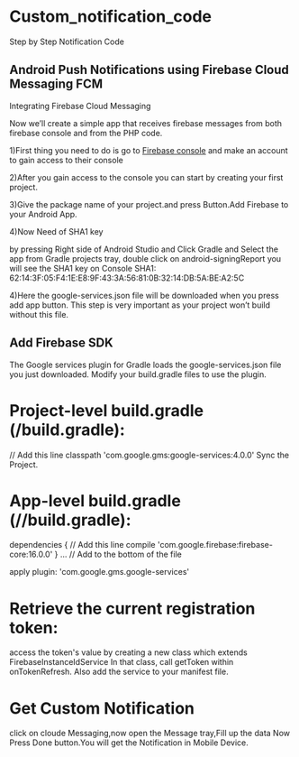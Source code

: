 # Custom_notification_code
Step by Step Notification Code

## Android Push Notifications using Firebase Cloud Messaging FCM
Integrating Firebase Cloud Messaging

 Now we’ll create a simple app that receives firebase messages from both firebase console and from the PHP code.

1)First thing you need to do is go to
[Firebase console](https://firebase.google.com)
and make an account to gain access to their console

2)After you gain access to the console you can start by creating your first project.

3)Give the package name of your project.and press Button.Add Firebase to your Android App.

4)Now Need of SHA1 key

by pressing Right side of Android Studio and Click Gradle and Select the app from Gradle projects tray,
double click on android-signingReport
you will see the SHA1 key on Console
SHA1: 62:14:3F:05:F4:1E:E8:9F:43:3A:56:81:0B:32:14:DB:5A:BE:A2:5C

4)Here the google-services.json file will be downloaded when you press add app button.
This step is very important as your project won’t build without this file.


## Add Firebase SDK
 The Google services plugin for Gradle loads the google-services.json file you just downloaded. Modify your build.gradle files to use the plugin.
# Project-level build.gradle (<project>/build.gradle):
  // Add this line
    classpath 'com.google.gms:google-services:4.0.0'
Sync the Project.

# App-level build.gradle (<project>/<app-module>/build.gradle):
dependencies {
  // Add this line
  compile 'com.google.firebase:firebase-core:16.0.0'
}
...
// Add to the bottom of the file
 
apply plugin: 'com.google.gms.google-services'

# Retrieve the current registration token:
 access the token's value by creating a new class which extends FirebaseInstanceIdService In that class, call getToken within onTokenRefresh.
 Also add the service to your manifest file.
 
 # Get Custom Notification
 click on cloude Messaging,now open the Message tray,Fill up the data 
 Now Press Done button.You will get the Notification in Mobile Device.
 
 
 
 
 
 
